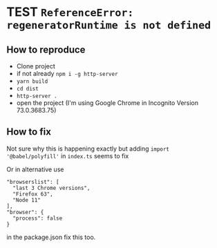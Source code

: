 # TEST `ReferenceError: regeneratorRuntime is not defined`

## How to reproduce

- Clone project
- if not already `npm i -g http-server`
- `yarn build`
- `cd dist`
- `http-server .`
- open the project (I'm using Google Chrome in Incognito Version 73.0.3683.75)

## How to fix

Not sure why this is happening exactly but adding
`import '@babel/polyfill'` in `index.ts` seems to fix

Or in alternative use

```
"browserslist": [
  "last 3 Chrome versions",
  "Firefox 63",
  "Node 11"
],
"browser": {
  "process": false
}
```

in the package.json fix this too.
